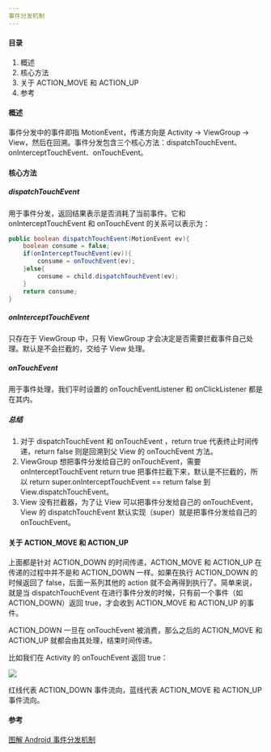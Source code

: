 ```yaml
---
事件分发机制
---
```


#### 目录

1. 概述
2. 核心方法
3. 关于 ACTION_MOVE 和 ACTION_UP
4. 参考

#### 概述

事件分发中的事件即指 MotionEvent，传递方向是 Activity -> ViewGroup -> View，然后在回溯。事件分发包含三个核心方法：dispatchTouchEvent、onInterceptTouchEvent、onTouchEvent。

#### 核心方法

##### dispatchTouchEvent

用于事件分发，返回结果表示是否消耗了当前事件。它和 onInterceptTouchEvent 和 onTouchEvent 的关系可以表示为：

```java
public boolean dispatchTouchEvent(MotionEvent ev){
    boolean consume = false;
    if(onInterceptTouchEvent(ev)){
        consume = onTouchEvent(ev);
    }else{
        consume = child.dispatchTouchEvent(ev);
    }
    return consume;
}
```

##### onInterceptTouchEvent

只存在于 ViewGroup 中，只有 ViewGroup 才会决定是否需要拦截事件自己处理。默认是不会拦截的，交给子 View 处理。

##### onTouchEvent

用于事件处理，我们平时设置的 onTouchEventListener 和 onClickListener 都是在其内。

##### 总结

1. 对于 dispatchTouchEvent 和 onTouchEvent ，return true 代表终止时间传递，return false 则是回溯到父 View 的 onTouchEvent 方法。
2. ViewGroup 想把事件分发给自己的 onTouchEvent，需要 onInterceptTouchEvent return true 把事件拦截下来，默认是不拦截的，所以 return super.onInterceptTouchEvent == return false 到 View.dispatchTouchEvent。
3. View 没有拦截器，为了让 View 可以把事件分发给自己的 onTouchEvent，View 的 dispatchTouchEvent 默认实现（super）就是把事件分发给自己的 onTouchEvent。

#### 关于 ACTION_MOVE 和 ACTION_UP

上面都是针对 ACTION_DOWN 的时间传递，ACTION_MOVE 和 ACTION_UP 在传递的过程中并不是和 ACTION_DOWN 一样。如果在执行 ACTION_DOWN 的时候返回了 false，后面一系列其他的 action 就不会再得到执行了。简单来说，就是当 dispatchTouchEvent 在进行事件分发的时候，只有前一个事件（如 ACTION_DOWN）返回 true，才会收到 ACTION_MOVE 和 ACTION_UP 的事件。

ACTION_DOWN 一旦在 onTouchEvent 被消费，那么之后的 ACTION_MOVE 和 ACTION_UP 就都会由其处理，结束时间传递。

比如我们在 Activity 的 onTouchEvent 返回 true：

![](https://i.loli.net/2019/02/11/5c60d51909117.png)

红线代表 ACTION_DOWN 事件流向，蓝线代表 ACTION_MOVE 和 ACTION_UP 事件流向。

#### 参考

[图解 Android 事件分发机制](https://www.jianshu.com/p/e99b5e8bd67b)
